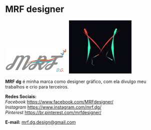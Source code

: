 MRF designer
=============

![Logo-Marca](images/mrflogo.png) ![Logotipo](images/LogoImagem.jpg)

**MRF dg** é minha marca como designer gráfico, com ela divulgo meu trabalhos e crio para terceiros.

__Redes Sociais:__  
_Facebook_ <https://www.facebook.com/MRFdesigner/>  
_Instagram_ <https://www.instagram.com/mrf.dg/>  
_Pinterest_ <https://br.pinterest.com/mrfdesigner/>  

__E-mail:__
<mrf.dg.design@gmail.com>